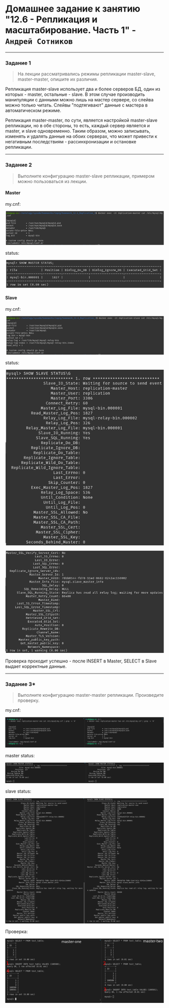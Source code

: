 # Домашнее задание к занятию "12.6 - Репликация и масштабирование. Часть 1" - `Андрей Сотников`

---

### Задание 1

> На лекции рассматривались режимы репликации master-slave, master-master, опишите их различия.

Репликация master-slave использует два и более серверов БД, один из которых - master, остальные - slave. В этом случае производить манипуляции с данными можно лишь на мастер сервере, со слейва можно только читать. Слейвы "подтягивают" данные с мастера в автоматическом режиме.

Репликация master-master, по сути, является настройкой master-slave репликации, но в обе стороны, то есть, каждый сервер является и master, и slave одновременно. Таким образом, можно записывать, изменять и удалять данные на обоих серверах, что может привести к негативным последствиям - рассинхронизации и остановке репликации.

---

### Задание 2

> Выполните конфигурацию master-slave репликации, примером можно пользоваться из лекции.

#### Master

my.cnf:  

![my.cnf](img/cfg_master.png)

status:

![status](img/status_master.png)

#### Slave

my.cnf:

![my.cnf](img/cfg_slave.png)

status:

![status](img/status_slave_1.png)

![status](img/status_slave_2.png)

Проверка проходит успешно - после INSERT в Master, SELECT в Slave выдает корректные данные.

---

### Задание 3*

> Выполните конфигурацию master-master репликации. Произведите проверку.

my.cnf:

![my.cnf](img/M-M_cnf.png)

master status:

![master status](img/M-M_master_status.png)

slave status:

![slave status](img/M-M_slave_status.png)

Проверка:

![queries](img/M-M_queries.jpg)
